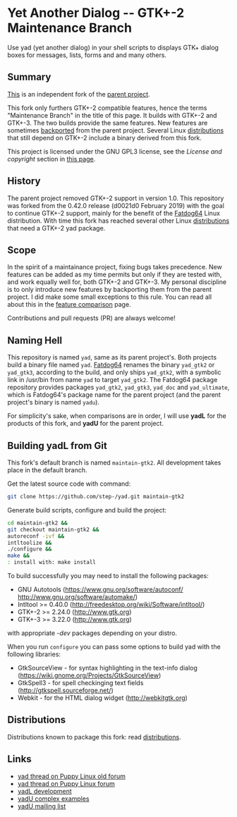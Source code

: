 Yet Another Dialog -- GTK+-2 Maintenance Branch
====================

Use yad (yet another dialog) in your shell scripts to displays GTK+ dialog boxes for messages, lists, forms and and many others.

Summary
-------

[This](https://github.com/step-/yad) is an independent fork of the [parent project](https://github.com/v1cont/yad).

This fork only furthers GTK+-2 compatible features, hence the terms "Maintenance Branch" in the title of this page.
It builds with GTK+-2 and GTK+-3. The two builds provide the same features. New features are sometimes [backported](feature-comparison.md) from the parent project.
Several Linux [distributions](distributions.md) that still depend on GTK+-2 include a binary derived from this fork.

This project is licensed under the GNU GPL3 license, see the _License and copyright_ section in [this page](feature-comparison.md).

History
-------

The parent project removed GTK+-2 support in version 1.0.
This repository was forked from the 0.42.0 release (d0021d0 February 2019) with the goal to continue GTK+-2 support, mainly for the benefit of the [Fatdog64](http://distro.ibiblio.org/fatdog/web/) Linux distribution.
With time this fork has reached several other Linux [distributions](distributions.md) that need a GTK+-2 yad package.

Scope
-----

In the spirit of a maintainance project, fixing bugs takes precedence.
New features can be added as my time permits but only if they are tested with, and work equally well for, both GTK+-2 and GTK+-3.
My personal discipline is to only introduce new features by backporting them from the parent project. I did make some small exceptions to this rule. You can read all about this in the [feature comparison](feature-comparison.md) page.

Contributions and pull requests (PR) are always welcome!

Naming Hell
-----------

This repository is named `yad`, same as its parent project's.  Both projects build a binary file named `yad`.
[Fatdog64](http://distro.ibiblio.org/fatdog/web/) renames the binary `yad_gtk2` or `yad_gtk3`, according to the build, and only ships `yad_gtk2`, with a symbolic link in /usr/bin from name `yad` to target `yad_gtk2`. The Fatdog64 package repository provides packages `yad_gtk2`, `yad_gtk3`, `yad_doc` and `yad_ultimate`, which is Fatdog64's package name for the parent project (and the parent project's binary is named `yadu`).

For simplicity's sake, when comparisons are in order, I will use **yadL** for the products of this fork, and **yadU** for the parent project.

Building yadL from Git
----------------------

This fork's default branch is named `maintain-gtk2`. All development takes place in the default branch.

Get the latest source code with command:

```sh
git clone https://github.com/step-/yad.git maintain-gtk2
```

Generate build scripts, configure and build the project:

```sh
cd maintain-gtk2 &&
git checkout maintain-gtk2 &&
autoreconf -ivf &&
intltoolize &&
./configure &&
make &&
: install with: make install
```

To build successfully you may need to install the following packages:

* GNU Autotools (https://www.gnu.org/software/autoconf/ http://www.gnu.org/software/automake/)
* Intltool >= 0.40.0 (http://freedesktop.org/wiki/Software/intltool/)
* GTK+-2 >= 2.24.0 (http://www.gtk.org)
* GTK+-3 >= 3.22.0 (http://www.gtk.org)

with appropriate *-dev* packages depending on your distro.

When you run `configure` you can pass some options to build yad with the following libraries:

* GtkSourceView - for syntax highlighting in the text-info dialog (https://wiki.gnome.org/Projects/GtkSourceView)
* GtkSpell3 - for spell checkinging text fields (http://gtkspell.sourceforge.net/)
* Webkit - for the HTML dialog widget (http://webkitgtk.org)

Distributions
-------------

Distributions known to package this fork: read [distributions](distributions).

Links
-----

* [yad thread on Puppy Linux old forum](https://forum.puppylinux.com/viewtopic.php?t=216)
* [yad thread on Puppy Linux forum](https://forum.puppylinux.com/viewtopic.php?t=3922)
* [yadL development](https://github.com/step-/yad)
* [yadU complex examples](https://github.com/v1cont/yad/wiki/YAD-Examples)
* [yadU mailing list](http://groups.google.com/group/yad-common)

